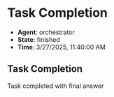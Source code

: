 # Task Completion

- **Agent**: orchestrator
- **State**: finished
- **Time**: 3/27/2025, 11:40:00 AM

## Task Completion

Task completed with final answer

